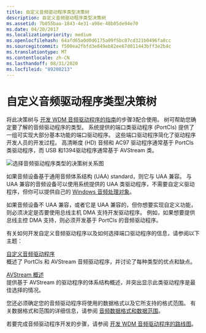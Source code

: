 ```yaml
---
title: 自定义音频驱动程序类型决策树
description: 自定义音频驱动程序类型决策树
ms.assetid: 7b055baa-1843-4e31-a98e-48b05de94e70
ms.date: 04/20/2017
ms.localizationpriority: medium
ms.openlocfilehash: 64afd65a0d0d6175a09f5bc87cd321b0496fa8cc
ms.sourcegitcommit: f500ea2fbfd3e849eb82ee67d011443bff3e2b4c
ms.translationtype: MT
ms.contentlocale: zh-CN
ms.lasthandoff: 08/31/2020
ms.locfileid: "89208213"
---
```

# <a name="custom-audio-driver-type-decision-tree"></a>自定义音频驱动程序类型决策树


将此决策树与 [开发 WDM 音频驱动程序的指南](roadmap-for-developing-wdm-audio-drivers.md)的步骤3配合使用。 树可帮助您确定要了解的音频驱动程序的类型。 系统提供的端口类驱动程序 (PortCls) 提供了一组可实现大部分基本功能的端口驱动程序。 这些端口驱动程序简化了驱动程序开发人员的开发过程。 高清晰度 (HD) 音频和 AC97 驱动程序通常基于 PortCls 类驱动程序，而 USB 和1394驱动程序通常基于 AVStream 类。

![选择音频驱动程序类型的决策树关系图](images/roadmap-uaacomp.png)

如果音频设备基于通用音频体系结构 (UAA) standard，则它与 UAA 兼容。 与 UAA 兼容的音频设备可以使用系统提供的 UAA 类驱动程序，不需要自定义驱动程序，但你可以提供自己的 [Windows 音频处理对象](windows-audio-processing-objects.md)。

如果音频设备不 UAA 兼容，或者它是 UAA 兼容的，但你想要实现自定义功能，则必须决定是否要使用总线主机 DMA 支持开发驱动程序。 例如，如果想要提供总线主控 DMA 支持，则必须开发基于 PortCls 的音频驱动程序。

有关如何开发自定义音频驱动程序以及如何选择端口驱动程序的信息，请参阅以下主题：

<span id="Custom_Audio_Drivers"></span><span id="custom_audio_drivers"></span><span id="CUSTOM_AUDIO_DRIVERS"></span>[自定义音频驱动程序](custom-audio-drivers.md)  
概述了 PortCls 和 AVStream 音频驱动程序，并讨论了每种类型的优点和缺点。

<span id="AVStream_Overview"></span><span id="avstream_overview"></span><span id="AVSTREAM_OVERVIEW"></span>[AVStream 概述](../stream/avstream-overview.md)  
提供基于 AVStream 的驱动程序的体系结构概述，并突出显示此类驱动程序是最佳选择的情况。

您还必须确定您的音频驱动程序将使用的数据格式以及它所支持的格式范围。 有关数据格式和范围的详细信息，请参阅 [音频数据格式和数据范围](audio-data-formats-and-data-ranges.md)。

若要完成音频驱动程序开发的步骤，请参阅 [开发 WDM 音频驱动程序的路线图](roadmap-for-developing-wdm-audio-drivers.md)。

 

